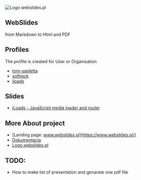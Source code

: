 
![Logo.webslides.pl](https://logo.webslides.pl/2/cover.png)

## WebSlides 
from Markdown to Html and PDF

## Profiles 
The profile is created for User or Organisation
+ [tom-sapletta](/tom-sapletta)
+ [softreck](/softreck)
+ [jloads](/jloads)
    
## Slides
+ [jLoads - JavaScript media loader and router](https://www.webslides.pl/tom-sapletta/jloads.html#/)
  
## More About project
+ [Landing page: www.webslides.pl](https://www.webslides.pl/)
+ [Dokumentacja](https://docs.webslides.pl/)
+ [Logo.webslides.pl](https://logo.webslides.pl/)


## TODO:
+ How to make list of presentation and genarate one pdf file

